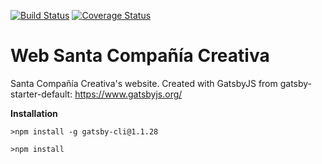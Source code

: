 [![Build Status](https://travis-ci.org/DesarrolloWebSantaCC/santacc-web.svg?branch=master)](https://travis-ci.org/DesarrolloWebSantaCC/santacc-web)
[![Coverage Status](https://coveralls.io/repos/github/DesarrolloWebSantaCC/santacc-web/badge.svg)](https://coveralls.io/github/DesarrolloWebSantaCC/santacc-web)

# Web Santa Compañía Creativa

Santa Compañía Creativa's website. Created with GatsbyJS from gatsby-starter-default: https://www.gatsbyjs.org/

**Installation**

`>npm install -g gatsby-cli@1.1.28`

`>npm install`
